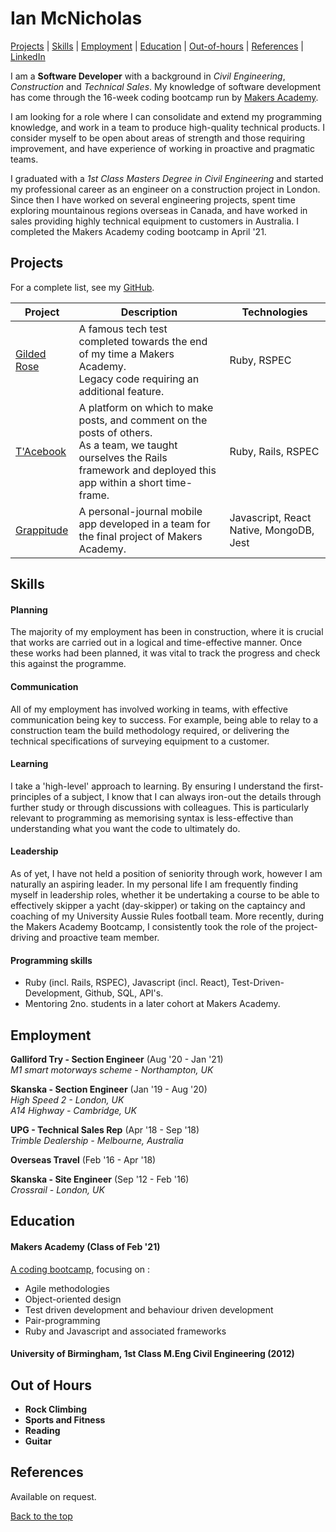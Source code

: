 # Ian McNicholas #

[Projects](#projects) | [Skills](#skills) | [Employment](#employment) | [Education](#education) | [Out-of-hours](#out-of-hours) | [References](#references) | [LinkedIn](https://www.linkedin.com/in/ian-mcnicholas-7a97a8175/)

I am a **Software Developer** with a background in *Civil Engineering*, *Construction* and *Technical Sales*.  My knowledge of software development has come through the 16-week coding bootcamp run by [Makers Academy](https://makers.tech/).  

I am looking for a role where I can consolidate and extend my programming knowledge, and work in a team to produce high-quality technical products.  I consider myself to be open about areas of strength and those requiring improvement, and have experience of working in proactive and pragmatic teams.

I graduated with a *1st Class Masters Degree in Civil Engineering* and started my professional career as an engineer on a construction project in London.  Since then I have worked on several engineering projects, spent time exploring mountainous regions overseas in Canada, and have worked in sales providing highly technical equipment to customers in Australia.  I  completed the Makers Academy coding bootcamp in April '21.

## Projects

For a complete list, see my [GitHub](https://github.com/ianmcnicholas?tab=repositories).

| Project   | Description | Technologies |
|---        |---         |---           |
| [Gilded Rose](https://github.com/ianmcnicholas/GildedRose-Ruby) | A famous tech test completed towards the end of my time a Makers Academy.  <br> Legacy code requiring an additional feature.  | Ruby, RSPEC |
|[T'Acebook](https://github.com/ianmcnicholas/acebook-team.1)| A platform on which to make posts, and comment on the posts of others.  <br> As a team, we taught ourselves the Rails framework and deployed this app within a short time-frame. | Ruby, Rails, RSPEC|
| [Grappitude](https://github.com/kasey-purvor/Grappitude) | A personal-journal mobile app developed in a team for the final project of Makers Academy. | Javascript, React Native, MongoDB, Jest |


## Skills

#### Planning

The majority of my employment has been in construction, where it is crucial that works are carried out in a logical and time-effective manner.  Once these works had been planned, it was vital to track the progress and check this against the programme.

#### Communication

All of my employment has involved working in teams, with effective communication being key to success.  For example, being able to relay to a construction team the build methodology required, or delivering the technical specifications of surveying equipment to a customer.

#### Learning

I take a 'high-level' approach to learning.  By ensuring I understand the first-principles of a subject, I know that I can always iron-out the details through further study or through discussions with colleagues.  This is particularly relevant to programming as memorising syntax is less-effective than understanding what you want the code to ultimately do.

#### Leadership

As of yet, I have not held a position of seniority through work, however I am naturally an aspiring leader.  In my personal life I am frequently finding myself in leadership roles, whether it be undertaking a course to be able to effectively skipper a yacht (day-skipper) or taking on the captaincy and coaching of my University Aussie Rules football team.  More recently, during the Makers Academy Bootcamp, I consistently took the role of the project-driving and proactive team member.

#### Programming skills

- Ruby (incl. Rails, RSPEC), Javascript (incl. React), Test-Driven-Development, Github, SQL, API's.
- Mentoring 2no. students in a later cohort at Makers Academy.


## Employment

**Galliford Try - Section Engineer** (Aug '20 - Jan '21)    
*M1 smart motorways scheme - Northampton, UK*  

**Skanska - Section Engineer** (Jan '19 - Aug '20)    
*High Speed 2 - London, UK* <br>
*A14 Highway - Cambridge, UK*

**UPG - Technical Sales Rep** (Apr '18 - Sep '18)   
*Trimble Dealership - Melbourne, Australia*

**Overseas Travel** (Feb '16 - Apr '18)

**Skanska - Site Engineer** (Sep '12 - Feb '16)    
*Crossrail - London, UK*


## Education

#### Makers Academy (Class of Feb '21)

[A coding bootcamp](https://makers.tech/), focusing on :

- Agile methodologies
- Object-oriented design
- Test driven development and behaviour driven development
- Pair-programming
- Ruby and Javascript and associated frameworks

#### University of Birmingham, 1st Class M.Eng Civil Engineering (2012)


## Out of Hours

* **Rock Climbing**
* **Sports and Fitness**
* **Reading**
* **Guitar**

## References
Available on request.

[Back to the top](#ian-mcnicholas)
